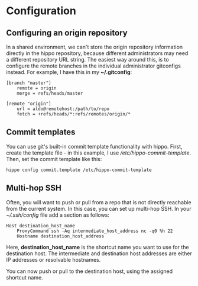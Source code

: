 Configuration
=============

## Configuring an origin repository

In a shared environment, we can't store the origin repository information
directly in the hippo repository, because different administrators may need a
different repository URL string. The easiest way around this, is to configure
the remote branches in the individual administrator gitconfigs instead. For
example, I have this in my __~/.gitconfig__:

    [branch "master"]
        remote = origin
        merge = refs/heads/master

    [remote "origin"]
        url = aldo@remotehost:/path/to/repo
        fetch = +refs/heads/*:refs/remotes/origin/*


## Commit templates

You can use git's built-in commit template functionality with hippo. First,
create the template file - in this example, I use _/etc/hippo-commit-template_.
Then, set the commit template like this:

    hippo config commit.template /etc/hippo-commit-template


## Multi-hop SSH

Often, you will want to push or pull from a repo that is not directly reachable
from the current system. In this case, you can set up multi-hop SSH. In your
_~/.ssh/config_ file add a section as follows:

    Host destination_host_name
        ProxyCommand ssh -Aq intermediate_host_address nc -q0 %h 22
        Hostname destination_host_address

Here, __destination_host_name__ is the shortcut name you want to use for the
destination host. The intermediate and destination host addresses are either IP
addresses or resolvable hostnames.

You can now push or pull to the destination host, using the assigned shortcut
name.
